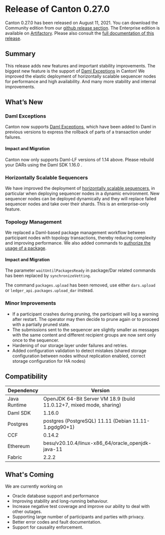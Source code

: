 # Release of Canton 0.27.0

Canton 0.27.0 has been released on August 11, 2021. You can download the Community edition from our [github release section](https://github.com/digital-asset/canton/releases/tag/v0.27.0). The Enterprise edition is available on [Artifactory](https://digitalasset.jfrog.io/artifactory/canton-enterprise/canton-enterprise-0.27.0.zip).
Please also consult the [full documentation of this release](https://www.canton.io/docs/0.27.0/user-manual/index.html).

## Summary

This release adds new features and important stability improvements. The biggest
new feature is the support of [Daml
Exceptions](https://docs.daml.com/concepts/ledger-model/ledger-exceptions.html)
in Canton! We improved the elastic deployment of horizontally scalable sequencer
nodes for performance and high availability. And many more stability and
internal improvements.

## What’s New

### Daml Exceptions

Canton now supports [Daml
Exceptions](https://docs.daml.com/concepts/ledger-model/ledger-exceptions.html),
which have been added to Daml in previous versions to express the rollback of
parts of a transaction under failures.

#### Impact and Migration

Canton now only supports Daml-LF versions of 1.14 above. Please rebuild your
DARs using the Daml SDK 1.16.0 .

### Horizontally Scalable Sequencers

We have improved the deployment of [horizontally scalable
sequencers](https://www.canton.io/docs/0.27.0/user-manual/usermanual/ha.html#sequencer),
in particular when deploying sequencer nodes in a dynamic environment. New
sequencer nodes can be deployed dynamically and they will replace failed
sequencer nodes and take over their shards. This is an enterprise-only feature.

### Topology Management

We replaced a Daml-based package management workflow between participant nodes
with topology transactions, thereby reducing complexity and improving
performance. We also added commands to [authorize the usage of a
package](https://www.canton.io/docs/0.27.0/user-manual/usermanual/console.html#identity.vetted_packages.authorize).

#### Impact and Migration

The parameter `waitUntilPackagesReady` in package/Dar related commands has been
replaced by `synchronizeVetting`.

The command `packages.upload` has been removed, use either `dars.upload` or
`ledger_api.packages.upload_dar` instead.

### Minor Improvements
- If a participant crashes during pruning, the participant will log a warning after restart.
  The operator may then decide to prune again or to proceed with a partially pruned state.
- The submissions sent to the sequencer are slightly smaller as messages with the same content and
  different recipient groups are now sent only once to the sequencer.
- Hardening of our storage layer under failures and retries.
- Added configuration validation to detect mistakes (shared storage
  configuration between nodes without replication enabled, correct storage configuration for HA nodes)

## Compatibility

| Dependency   | Version                                            |
| ------------ | -------------------------------------------------- |
| Java Runtime | OpenJDK 64-Bit Server VM 18.9 (build 11.0.12+7, mixed mode, sharing) |
| Daml SDK     | 1.16.0 |
| Postgres     | postgres (PostgreSQL) 11.11 (Debian 11.11-1.pgdg90+1) |
| CCF          | 0.14.2 |
| Ethereum     | besu/v20.10.4/linux-x86_64/oracle_openjdk-java-11 |
| Fabric       | 2.2.2 |

## What's Coming

We are currently working on

- Oracle database support and performance
- Improving stability and long-running behaviour.
- Increase negative test coverage and improve our ability to deal with other outages.
- Supporting large number of participants and parties with privacy.
- Better error codes and fault documentation.
- Support for causality enforcement.
